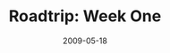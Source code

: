 ---
layout: media
category: media
title: "Roadtrip: Week One"
date: 2009-05-18
description: "Week one of our seven-week road trip begins by introducing us to our \"unlikely\" duo and sending them out on their quest to find stories of revolution."
yt-embed-url: "//www.youtube.com/embed/e4o8AG6Y21s"
video: "http://s3.amazonaws.com/crossroads-media/other-media/video/roadtrip1.mp4"
video-poster: "http://s3.amazonaws.com/crossroads-media/images/roadtrip1-still.jpg"
---
